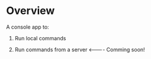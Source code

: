 # Overview

A console app to:
1) Run local commands

2) Run commands from a server <---- Comming soon!
